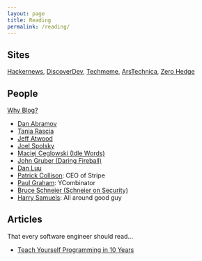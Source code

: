 ```yaml
---
layout: page
title: Reading
permalink: /reading/
---
```


## Sites 

[Hackernews](https://news.ycombinator.com), [DiscoverDev](https://www.discoverdev.io), [Techmeme](https://techmeme.com), [ArsTechnica](https://www.arstechnica.com), [Zero Hedge](https://www.zerohedge.com)

## People 

[Why Blog?](https://sites.google.com/site/steveyegge2/you-should-write-blogs)

- [Dan Abramov](https://overreacted.io) 
- [Tania Rascia](https://www.taniarascia.com)
- [Jeff Atwood](https://blog.codinghorror.com)
- [Joel Spolsky](https://www.joelonsoftware.com)
- [Maciej Ceglowski (Idle Words)](https://idlewords.com)
- [John Gruber (Daring Fireball)](https://daringfireball.net)
- [Dan Luu]()
- [Patrick Collison](https://patrickcollison.com): CEO of Stripe
- [Paul Graham](http://www.paulgraham.com/articles.html): YCombinator
- [Bruce Schneier (Schneier on Security)](https://www.schneier.com)
- [Harry Samuels](http://blog.hnjsamuels.co.uk): All around good guy

## Articles

That every software engineer should read...

- [Teach Yourself Programming in 10 Years](https://norvig.com/21-days.html)
